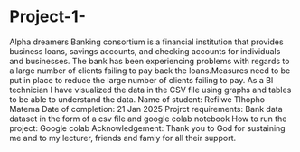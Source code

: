 # Project-1-
Alpha dreamers Banking consortium is a financial institution that provides business loans, savings accounts, and checking accounts for individuals and businesses. The bank has been experiencing problems with regards to a large number of clients failing to pay back the loans.Measures need to be put in place to reduce the large number of clients failing to pay. As a BI technician I have visualized the data in the CSV file using graphs and tables to be able to understand the data. 
Name of student: Refilwe Tlhopho Matema 
Date of completion: 21 Jan 2025 
Projrct requirements: Bank data dataset in the form of a csv file and google colab notebook
How to run the project: Google colab 
Acknowledgement: Thank you to God for sustaining me and to my lecturer, friends and famiy for all their support.
